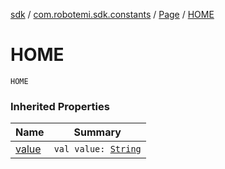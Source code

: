 [sdk](../../index.md) / [com.robotemi.sdk.constants](../index.md) / [Page](index.md) / [HOME](./-h-o-m-e.md)

# HOME

`HOME`

### Inherited Properties

| Name | Summary |
|---|---|
| [value](value.md) | `val value: `[`String`](https://kotlinlang.org/api/latest/jvm/stdlib/kotlin/-string/index.html) |
